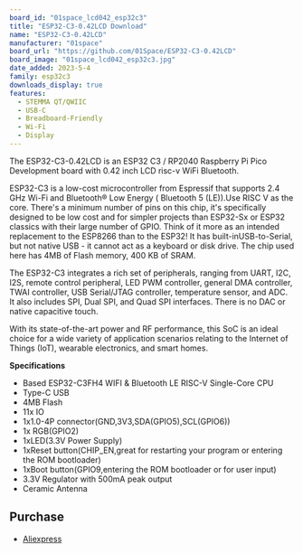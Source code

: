 ```yaml
---
board_id: "01space_lcd042_esp32c3"
title: "ESP32-C3-0.42LCD Download"
name: "ESP32-C3-0.42LCD"
manufacturer: "01space"
board_url: "https://github.com/01Space/ESP32-C3-0.42LCD"
board_image: "01space_lcd042_esp32c3.jpg"
date_added: 2023-5-4
family: esp32c3
downloads_display: true
features:
  - STEMMA QT/QWIIC
  - USB-C
  - Breadboard-Friendly
  - Wi-Fi
  - Display
---
```


The ESP32-C3-0.42LCD is an ESP32 C3 / RP2040 Raspberry Pi Pico Development board with 0.42 inch LCD risc-v WiFi Bluetooth.

ESP32-C3 is a low-cost microcontroller from Espressif that supports 2.4 GHz Wi-Fi and Bluetooth® Low Energy ( Bluetooth 5 (LE)).Use RISC V as the core. There's a minimum number of pins on this chip, it's specifically designed to be low cost and for simpler projects than ESP32-Sx or ESP32 classics with their large number of GPIO. Think of it more as an intended replacement to the ESP8266 than to the ESP32! It has built-inUSB-to-Serial, but not native USB - it cannot act as a keyboard or disk drive. The chip used here has 4MB of Flash memory, 400 KB of SRAM.

The ESP32-C3 integrates a rich set of peripherals, ranging from UART, I2C, I2S, remote control peripheral, LED PWM controller, general DMA controller, TWAI controller, USB Serial/JTAG controller, temperature sensor, and ADC. It also includes SPI, Dual SPI, and Quad SPI interfaces. There is no DAC or native capacitive touch.

With its state-of-the-art power and RF performance, this SoC is an ideal choice for a wide variety of application scenarios relating to the Internet of Things (IoT), wearable electronics, and smart homes.

**Specifications**
- Based ESP32-C3FH4 WIFI & Bluetooth LE RISC-V Single-Core CPU
- Type-C USB
- 4MB Flash
- 11x IO
- 1x1.0-4P connector(GND,3V3,SDA(GPIO5),SCL(GPIO6))
- 1x RGB(GPIO2)
- 1xLED(3.3V Power Supply)
- 1xReset button(CHIP_EN,great for restarting your program or entering the ROM bootloader)
- 1xBoot button(GPIO9,entering the ROM bootloader or for user input)
- 3.3V Regulator with 500mA peak output
- Ceramic Antenna

## Purchase

* [Aliexpress](https://www.aliexpress.us/item/3256804679132291.html)

